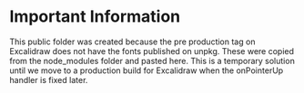 # Important Information

This public folder was created because the pre production tag on Excalidraw does not have the fonts published on unpkg. These were copied from the node_modules folder and pasted here. This is a temporary solution until we move to a production build for Excalidraw when the onPointerUp handler is fixed later.
